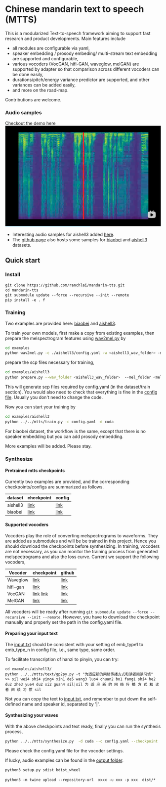 # Chinese mandarin text to speech (MTTS)

This is a modularized Text-to-speech framework aiming to support fast research and product developments. Main features include
- all modules are configurable via yaml,
- speaker embedding / prosody embeding/ multi-stream  text embedding are supported and configurable,
- various vocoders (VocGAN, hifi-GAN, waveglow, melGAN) are supported by adapter so that comparison across different vocoders can be done easily,
- durations/pitch/energy variance predictor are supported, and other variances can be added easily,
- and more on the road-map.

Contributions are welcome.

### Audio samples
Checkout the demo here
[![eg](./docs/aishell3_demo.png)](https://www.bilibili.com/video/BV14K4y1o7xC/)


- Interesting audio samples for aishell3 added [here](./docs/samples/aishell3).
- The <a href="https://ranchlai.github.io/mandarin-tts/">github page</a> also hosts some samples for  [biaobei](https://www.data-baker.com/en/#/data/index/source) and [aishell3](https://www.openslr.org/93/) datasets.


## Quick start

### Install

```
git clone https://github.com/ranchlai/mandarin-tts.git
cd mandarin-tts
git submodule update --force --recursive --init --remote
pip install -e . f

```

### Training
Two examples are provided here: [biaobei](./examples/biaobei) and [aishell3](./examples/aishell3).

To train your own models, first make a copy from existing examples, then  prepare the melspectrogram features using [wav2mel.py](./examples/wav2mel.py) by
``` sh
cd examples
python wav2mel.py -c ./aishell3/config.yaml -w <aishell3_wav_folder> -m <mel_folder> -d cpu
```

prepare the scp files necessary for training,
``` sh
cd examples/aishell3
python prepare.py --wav_folder <aishell3_wav_folder>  --mel_folder <mel_folder> --dst_folder ./train/
```
This will generate scp files required by config.yaml (in the dataset/train section).
You would also need to check that everything is fine in the [config file](./examples/aishell3/config.yaml).
Usually you don't need to change the code.

Now you can start your training by
``` sh
cd examples/aishell3
python ../../mtts/train.py -c config.yaml -d cuda
```

For biaobei dataset, the workflow is the same, except that there is no speaker embedding but you can add prosody embedding.

More examples will be added. Please stay.

### Synthesize

#### Pretrained mtts checkpoints

Currently two examples are provided, and the corresponding checkpoints/configs are summarized as follows.

| dataset | checkpoint| config |
| --------------- | --------------- | --------------- |
| aishell3 | [link](https://zenodo.org/record/4912321#.YMN2-FMzakA) | [link](./examples/aishell3/config.yaml)|
| biaobei | [link](https://zenodo.org/record/4910507#.YMN29lMzakA) | [link](./examples/biaobei/config.yaml)|

#### Supported vocoders
Vocoders play the role of converting melspectrograms to waveforms. They are added as submodules and will be be trained in this project. Hence you should download the checkpoints before synthesizing. In training, vocoders are not necessary, as you can monitor the training process from generated melspectrograms and also the loss curve. Current we support the following vocoders,

| Vocoder | checkpoint| github |
| --------------- | --------------- | --------------- |
| Waveglow | [link](https://drive.google.com/file/d/1RxvxtOlzUUvUj2dAaBKgptHC6NyMqMm3/view?usp=sharing) | [link](https://github.com/ranchlai/waveglow.git)|
| hifi-gan | [link](https://drive.google.com/drive/folders/1-eEYTB5Av9jNql0WGBlRoi-WH2J7bp5Y) | [link](https://github.com/ranchlai/hifi-gan)
| VocGAN |[link](https://drive.google.com/file/d/1nfD84ot7o3u2tFR7YkSp2vQWVnNJ-md_/view) [link](https://zenodo.org/record/4743731/files/vctk_pretrained_model_3180.pt)|[link](https://github.com/ranchlai/VocGAN) |
| MelGAN |[link](https://drive.google.com/drive/folders/1tcg7ZK-X6RYM6-rB9_-CXvS4e_qwe_Z5?usp=sharing) |[link](https://github.com/ranchlai/melgan) |


All vocoders will be ready after running ```git submodule update --force --recursive --init --remote```. However, you have to download the checkpoint manually and properly set the path in the config.yaml file.

#### Preparing your input text

The [input.txt]('./examples/aishell3/input.txt) should be consistent with your setting  of emb_type1 to emb_type_n in config file, i.e., same type, same order.

To facilitate transcription of hanzi to pinyin, you can try:
```
cd examples/aishell3/
python ../../mtts/text/gp2py.py -t "为适应新的网络传播方式和读者阅读习惯"
>> sil wei4 shi4 ying4 xin1 de5 wang3 luo4 chuan2 bo1 fang1 shi4 he2 du2 zhe3 yue4 du2 xi2 guan4 sil|sil 为 适 应 新 的 网 络 传 播 方 式 和 读 者 阅 读 习 惯 sil
```
Not you can copy the text to [input.txt](./examples/aishell3/input.txt), and remember to put down the self-defined name and speaker id, separated by '|'.


#### Synthesizing your waves
With the above checkpoints and text ready, finally you can run the synthesis process,
``` sh
python ../../mtts/synthesize.py  -d cuda --c config.yaml --checkpoint ./checkpoints/checkpoint_1240000.pth.tar -i input.txt
```
Please check the config.yaml file for the vocoder settings.

If lucky, audio examples can be found in the [output folder](./examples/aishell3/outputs/).


```
python3 setup.py sdist bdist_wheel

python3 -m twine upload --repository-url  xxxx -u xxx -p xxx  dist/*

```
